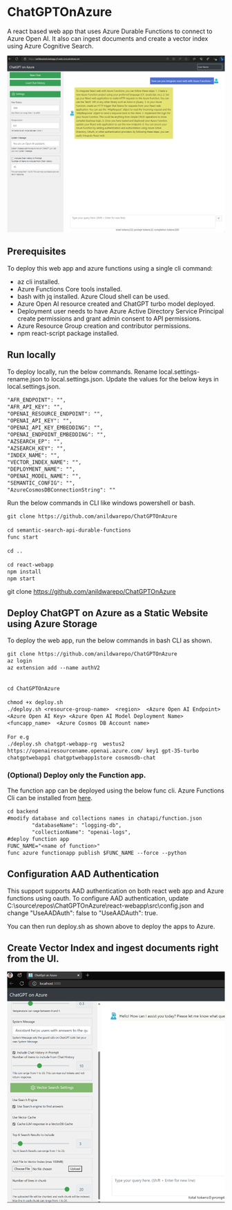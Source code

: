 # ChatGPTOnAzure

A react based web app that uses Azure Durable Functions to connect to Azure Open AI. 
It also can ingest documents and create a vector index using Azure Cognitive Search. 



![](webapp-pic.png)


## Prerequisites

To deploy this web app and azure functions using a single cli command:
- az cli installed.
- Azure Functions Core tools installed.
- bash with jq installed. Azure Cloud shell can be used. 
- Azure Open AI resource created and ChatGPT turbo model deployed. 
- Deployment user needs to have Azure Active Directory Service Principal create permissions and grant admin consent to API permissions.
- Azure Resource Group creation and contributor permissions.
- npm react-script package installed.


## Run locally
To deploy locally, run the below commands. Rename local.settings-rename.json to local.settings.json.
Update the values for the below keys in local.settings.json.

    "AFR_ENDPOINT": "",
    "AFR_API_KEY": "",
    "OPENAI_RESOURCE_ENDPOINT": "",
    "OPENAI_API_KEY": "",
    "OPENAI_API_KEY_EMBEDDING": "",
    "OPENAI_ENDPOINT_EMBEDDING": "",
    "AZSEARCH_EP": "",
    "AZSEARCH_KEY": "",
    "INDEX_NAME": "",
    "VECTOR_INDEX_NAME": "",
    "DEPLOYMENT_NAME": "",
    "OPENAI_MODEL_NAME": "",
    "SEMANTIC_CONFIG": "",
    "AzureCosmosDBConnectionString": ""

Run the below commands in CLI like windows powershell or bash. 
    
    git clone https://github.com/anildwarepo/ChatGPTOnAzure

    cd semantic-search-api-durable-functions
    func start
    
    cd ..

    cd react-webapp
    npm install
    npm start




git clone https://github.com/anildwarepo/ChatGPTOnAzure

## Deploy ChatGPT on Azure as a Static Website using Azure Storage

To deploy the web app, run the below commands in bash CLI as shown.

    git clone https://github.com/anildwarepo/ChatGPTOnAzure
    az login
    az extension add --name authV2


    cd ChatGPTOnAzure

    chmod +x deploy.sh
    ./deploy.sh <resource-group-name>  <region>  <Azure Open AI Endpoint> <Azure Open AI Key> <Azure Open AI Model Deployment Name> <funcapp_name>  <Azure Cosmos DB Account name>

    For e.g
    ./deploy.sh chatgpt-webapp-rg  westus2 https://openairesourcename.openai.azure.com/ key1 gpt-35-turbo chatgptwebapp1 chatgptwebapp1store cosmosdb-chat

### (Optional) Deploy only the Function app.
The function app can be deployed using the below func cli. Azure Functions Cli can be installed from [here](https://learn.microsoft.com/en-us/azure/azure-functions/functions-run-local?tabs=v4%2Clinux%2Ccsharp%2Cportal%2Cbash#install-the-azure-functions-core-tools).

    
    cd backend
    #modify database and collections names in chatapi/function.json
            "databaseName": "logging-db",
            "collectionName": "openai-logs",
    #deploy function app
    FUNC_NAME="<name of function>"
    func azure functionapp publish $FUNC_NAME --force --python


## Configuration AAD Authentication
This support supports AAD authentication on both react web app and Azure functions using oauth. 
To configure AAD authentication, update C:\source\repos\ChatGPTOnAzure\react-webapp\src\config.json and change "UseAADAuth": false to 
"UseAADAuth": true.

You can then run deploy.sh as shown above to deploy the apps to Azure. 


## Create Vector Index and ingest documents right from the UI. 

![](webapp-pic1.png)